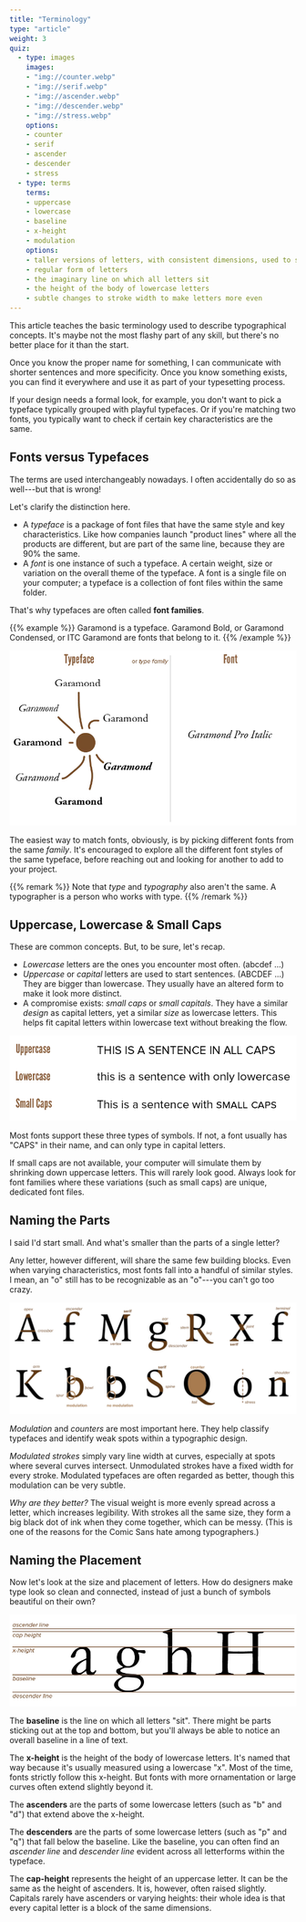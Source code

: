 ```yaml
---
title: "Terminology"
type: "article"
weight: 3
quiz:
  - type: images
    images:
    - "img://counter.webp"
    - "img://serif.webp"
    - "img://ascender.webp"
    - "img://descender.webp"
    - "img://stress.webp"
    options:
    - counter
    - serif
    - ascender
    - descender
    - stress
  - type: terms
    terms:
    - uppercase
    - lowercase
    - baseline
    - x-height
    - modulation
    options:
    - taller versions of letters, with consistent dimensions, used to start sentences
    - regular form of letters
    - the imaginary line on which all letters sit
    - the height of the body of lowercase letters
    - subtle changes to stroke width to make letters more even
---
```


This article teaches the basic terminology used to describe typographical concepts. It's maybe not the most flashy part of any skill, but there's no better place for it than the start.

Once you know the proper name for something, I can communicate with shorter sentences and more specificity. Once you know something exists, you can find it everywhere and use it as part of your typesetting process.

If your design needs a formal look, for example, you don't want to pick a typeface typically grouped with playful typefaces. Or if you're matching two fonts, you typically want to check if certain key characteristics are the same.

## Fonts versus Typefaces

The terms are used interchangeably nowadays. I often accidentally do so as well---but that is wrong! 

Let's clarify the distinction here.

* A *typeface* is a package of font files that have the same style and key characteristics. Like how companies launch "product lines" where all the products are different, but are part of the same line, because they are 90% the same.
* A *font* is one instance of such a typeface. A certain weight, size or variation on the overall theme of the typeface. A font is a single file on your computer; a typeface is a collection of font files within the same folder.

That's why typefaces are often called **font families**.

{{% example %}}
Garamond is a typeface. Garamond Bold, or Garamond Condensed, or ITC Garamond are fonts that belong to it.
{{% /example %}}

![Showing the distinction between typeface (type family) and font](TypographyTypefaceFont.webp)

The easiest way to match fonts, obviously, is by picking different fonts from the same _family_. It's encouraged to explore all the different font styles of the same typeface, before reaching out and looking for another to add to your project. 

{{% remark %}}
Note that *type* and *typography* also aren't the same. A typographer is a person who works with type.
{{% /remark %}}

## Uppercase, Lowercase & Small Caps

These are common concepts. But, to be sure, let's recap.

*  *Lowercase* letters are the ones you encounter most often. (abcdef ...)
*  *Uppercase* or *capital* letters are used to start sentences. (ABCDEF ...) They are bigger than lowercase. They usually have an altered form to make it look more distinct.
*  A compromise exists: *small caps* or *small capitals*. They have a similar _design_ as capital letters, yet a similar _size_ as lowercase letters. This helps fit capital letters within lowercase text without breaking the flow.

![Letter cases: uppercase, lowercase and small caps](TypographyUpperLowercase.webp)

Most fonts support these three types of symbols. If not, a font usually has "CAPS" in their name, and can only type in capital  letters.

If small caps are not available, your computer will simulate them by shrinking down uppercase letters. This will rarely look good. Always look for font families where these variations (such as small caps) are unique, dedicated font files.

## Naming the Parts

I said I'd start small. And what's smaller than the parts of a single letter? 

Any letter, however different, will share the same few building blocks. Even when varying characteristics, most fonts fall into a handful of similar styles. I mean, an "o" still has to be recognizable as an "o"---you can't go too crazy. 

![Names for common parts in letterforms.](TypographyAdvancedTerminology.webp)

*Modulation* and *counters* are most important here. They help classify typefaces and identify weak spots within a typographic design.

*Modulated strokes* simply vary line width at curves, especially at spots where several curves intersect. Unmodulated strokes have a fixed width for every stroke. Modulated typefaces are often regarded as better, though this modulation can be very subtle. 

_Why are they better?_ The visual weight is more evenly spread across a letter, which increases legibility. With strokes all the same size, they form a big black dot of ink when they come together, which can be messy. (This is one of the reasons for the Comic Sans hate among typographers.)

## Naming the Placement

Now let's look at the size and placement of letters. How do designers make type look so clean and connected, instead of just a bunch of symbols beautiful on their own?

![The basic elements of every letter.](TypographyBasicTerminology.webp)

The **baseline** is the line on which all letters "sit". There might be parts sticking out at the top and bottom, but you'll always be able to notice an overall baseline in a line of text.

The **x-height** is the height of the body of lowercase letters. It's named that way because it's usually measured using a lowercase "x". Most of the time, fonts strictly follow this x-height. But fonts with more ornamentation or large curves often extend slightly beyond it.

The **ascenders** are the parts of some lowercase letters (such as "b" and "d") that extend above the x-height. 

The **descenders** are the parts of some lowercase letters (such as "p" and "q") that fall below the baseline. Like the baseline, you can often find an *ascender line* and *descender line* evident across all letterforms within the typeface.

The **cap-height** represents the height of an uppercase letter. It can be the same as the height of ascenders. It is, however, often raised slightly. Capitals rarely have ascenders or varying heights: their whole idea is that every capital letter is a block of the same dimensions.

